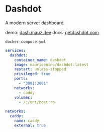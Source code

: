 # Dashdot
A modern server dashboard.

demo: [dash.mauz.dev](https://dash.mauz.dev/)
docs: [getdashdot.com](https://getdashdot.com/)

``docker-compose.yml``
```yaml
services:
  dashdot:
    container_name: dashdot
    image: mauricenino/dashdot:latest
    restart: unless-stopped
    privileged: true
    ports:
      - "3001:3001"
    networks:
      - caddy
    volumes:
      - /:/mnt/host:ro
      
networks:
  caddy:
    name: caddy
    external: true
```